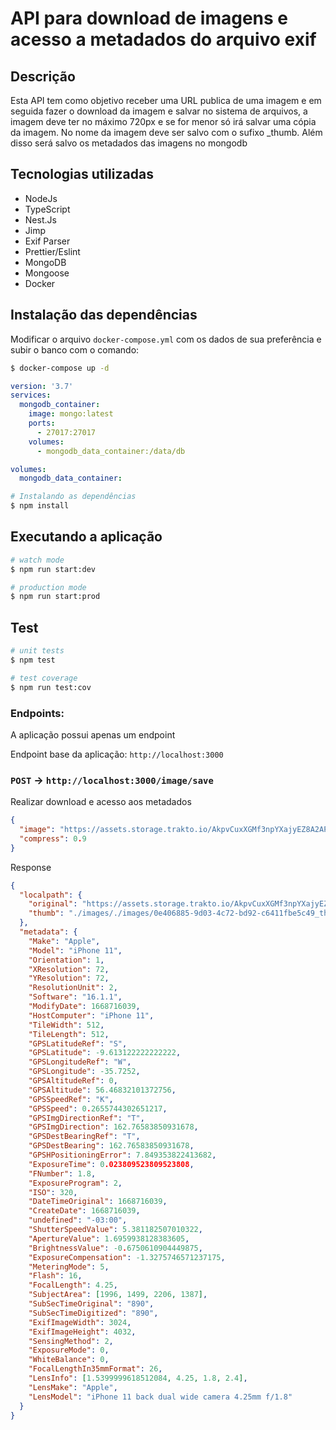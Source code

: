 # API para download de imagens e acesso a metadados do arquivo exif

## Descrição

Esta API tem como objetivo receber uma URL publica de uma imagem e em seguida fazer o download da imagem e salvar no sistema de arquivos, a imagem deve ter no máximo 720px e se for menor só irá salvar uma cópia da imagem. No nome da imagem deve ser salvo com o sufixo \_thumb. Além disso será salvo os metadados das imagens no mongodb

## Tecnologias utilizadas

- NodeJs
- TypeScript
- Nest.Js
- Jimp
- Exif Parser
- Prettier/Eslint
- MongoDB
- Mongoose
- Docker

## Instalação das dependências

Modificar o arquivo `docker-compose.yml` com os dados de sua preferência e subir o banco com o comando:

```bash
$ docker-compose up -d
```

```yml
version: '3.7'
services:
  mongodb_container:
    image: mongo:latest
    ports:
      - 27017:27017
    volumes:
      - mongodb_data_container:/data/db

volumes:
  mongodb_data_container:
```

```bash
# Instalando as dependências
$ npm install
```

## Executando a aplicação

```bash
# watch mode
$ npm run start:dev

# production mode
$ npm run start:prod
```

## Test

```bash
# unit tests
$ npm test

# test coverage
$ npm run test:cov
```

### Endpoints:

A aplicação possui apenas um endpoint

Endpoint base da aplicação: `http://localhost:3000`

### `POST` -> `http://localhost:3000/image/save`

Realizar download e acesso aos metadados

```json
{
  "image": "https://assets.storage.trakto.io/AkpvCuxXGMf3npYXajyEZ8A2APn2/0e406885-9d03-4c72-bd92-c6411fbe5c49.jpeg",
  "compress": 0.9
}
```

Response

```json
{
  "localpath": {
    "original": "https://assets.storage.trakto.io/AkpvCuxXGMf3npYXajyEZ8A2APn2/0e406885-9d03-4c72-bd92-c6411fbe5c49.jpeg",
    "thumb": "./images/./images/0e406885-9d03-4c72-bd92-c6411fbe5c49_thumb.png"
  },
  "metadata": {
    "Make": "Apple",
    "Model": "iPhone 11",
    "Orientation": 1,
    "XResolution": 72,
    "YResolution": 72,
    "ResolutionUnit": 2,
    "Software": "16.1.1",
    "ModifyDate": 1668716039,
    "HostComputer": "iPhone 11",
    "TileWidth": 512,
    "TileLength": 512,
    "GPSLatitudeRef": "S",
    "GPSLatitude": -9.613122222222222,
    "GPSLongitudeRef": "W",
    "GPSLongitude": -35.7252,
    "GPSAltitudeRef": 0,
    "GPSAltitude": 56.46832101372756,
    "GPSSpeedRef": "K",
    "GPSSpeed": 0.2655744302651217,
    "GPSImgDirectionRef": "T",
    "GPSImgDirection": 162.76583850931678,
    "GPSDestBearingRef": "T",
    "GPSDestBearing": 162.76583850931678,
    "GPSHPositioningError": 7.849353822413682,
    "ExposureTime": 0.023809523809523808,
    "FNumber": 1.8,
    "ExposureProgram": 2,
    "ISO": 320,
    "DateTimeOriginal": 1668716039,
    "CreateDate": 1668716039,
    "undefined": "-03:00",
    "ShutterSpeedValue": 5.381182507010322,
    "ApertureValue": 1.6959938128383605,
    "BrightnessValue": -0.6750610904449875,
    "ExposureCompensation": -1.3275746571237175,
    "MeteringMode": 5,
    "Flash": 16,
    "FocalLength": 4.25,
    "SubjectArea": [1996, 1499, 2206, 1387],
    "SubSecTimeOriginal": "890",
    "SubSecTimeDigitized": "890",
    "ExifImageWidth": 3024,
    "ExifImageHeight": 4032,
    "SensingMethod": 2,
    "ExposureMode": 0,
    "WhiteBalance": 0,
    "FocalLengthIn35mmFormat": 26,
    "LensInfo": [1.5399999618512084, 4.25, 1.8, 2.4],
    "LensMake": "Apple",
    "LensModel": "iPhone 11 back dual wide camera 4.25mm f/1.8"
  }
}
```
